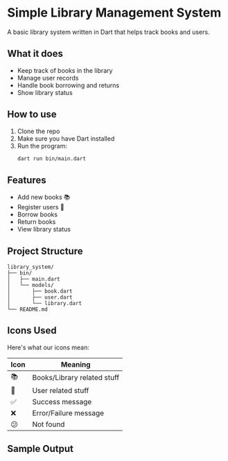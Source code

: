 # Simple Library Management System

A basic library system written in Dart that helps track books and users.

## What it does

- Keep track of books in the library
- Manage user records
- Handle book borrowing and returns
- Show library status

## How to use

1. Clone the repo
2. Make sure you have Dart installed
3. Run the program:
   ```bash
   dart run bin/main.dart
   ```

## Features

- Add new books 📚
- Register users 👤
- Borrow books
- Return books
- View library status

## Project Structure

```
library_system/
├── bin/
│   ├── main.dart
│   └── models/
│       ├── book.dart
│       ├── user.dart
│       └── library.dart
└── README.md
```

## Icons Used

Here's what our icons mean:

| Icon | Meaning |
|------|---------|
| 📚 | Books/Library related stuff |
| 👤 | User related stuff |
| ✅ | Success message |
| ❌ | Error/Failure message |
| 😕 | Not found |

## Sample Output


